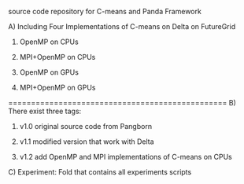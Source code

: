 source code repository for C-means and Panda Framework

A) Including Four Implementations of C-means on Delta on FutureGrid

1) OpenMP on CPUs

2) MPI+OpenMP on CPUs 

3) OpenMP on GPUs

4) MPI+OpenMP on GPUs


================================================
B) There exist three tags:

1) v1.0 original source code from Pangborn

2) v1.1 modified version that work with Delta

3) v1.2 add OpenMP and MPI implementations of C-means on CPUs

C) Experiment:
Fold that contains all experiments scripts